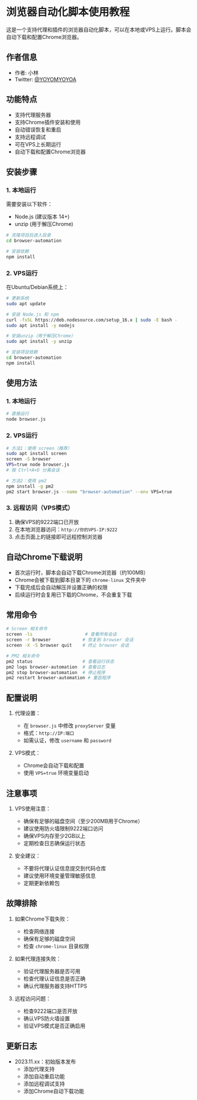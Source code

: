 # 浏览器自动化脚本使用教程

这是一个支持代理和插件的浏览器自动化脚本，可以在本地或VPS上运行。脚本会自动下载和配置Chrome浏览器。

## 作者信息

- 作者: 小林
- Twitter: [@YOYOMYOYOA](https://x.com/YOYOMYOYOA)

## 功能特点

- 支持代理服务器
- 支持Chrome插件安装和使用
- 自动错误恢复和重启
- 支持远程调试
- 可在VPS上长期运行
- 自动下载和配置Chrome浏览器

## 安装步骤

### 1. 本地运行

需要安装以下软件：
- Node.js (建议版本 14+)
- unzip (用于解压Chrome)

```bash
# 克隆项目后进入目录
cd browser-automation

# 安装依赖
npm install
```

### 2. VPS运行

在Ubuntu/Debian系统上：

```bash
# 更新系统
sudo apt update

# 安装 Node.js 和 npm
curl -fsSL https://deb.nodesource.com/setup_16.x | sudo -E bash -
sudo apt install -y nodejs

# 安装unzip（用于解压Chrome）
sudo apt install -y unzip

# 安装项目依赖
cd browser-automation
npm install
```

## 使用方法

### 1. 本地运行

```bash
# 直接运行
node browser.js
```

### 2. VPS运行

```bash
# 方法1：使用 screen（推荐）
sudo apt install screen
screen -S browser
VPS=true node browser.js
# 按 Ctrl+A+D 分离会话

# 方法2：使用 pm2
npm install -g pm2
pm2 start browser.js --name "browser-automation" --env VPS=true
```

### 3. 远程访问（VPS模式）

1. 确保VPS的9222端口已开放
2. 在本地浏览器访问：`http://你的VPS-IP:9222`
3. 点击页面上的链接即可远程控制浏览器

## 自动Chrome下载说明

- 首次运行时，脚本会自动下载Chrome浏览器（约100MB）
- Chrome会被下载到脚本目录下的 `chrome-linux` 文件夹中
- 下载完成后会自动解压并设置正确的权限
- 后续运行时会复用已下载的Chrome，不会重复下载

## 常用命令

```bash
# Screen 相关命令
screen -ls                    # 查看所有会话
screen -r browser            # 恢复到 browser 会话
screen -X -S browser quit    # 终止 browser 会话

# PM2 相关命令
pm2 status                   # 查看运行状态
pm2 logs browser-automation  # 查看日志
pm2 stop browser-automation  # 停止程序
pm2 restart browser-automation # 重启程序
```

## 配置说明

1. 代理设置：
   - 在 `browser.js` 中修改 `proxyServer` 变量
   - 格式：`http://IP:端口`
   - 如需认证，修改 `username` 和 `password`

2. VPS模式：
   - Chrome会自动下载和配置
   - 使用 `VPS=true` 环境变量启动

## 注意事项

1. VPS使用注意：
   - 确保有足够的磁盘空间（至少200MB用于Chrome）
   - 建议使用防火墙限制9222端口访问
   - 确保VPS内存至少2GB以上
   - 定期检查日志确保运行状态

2. 安全建议：
   - 不要将代理认证信息提交到代码仓库
   - 建议使用环境变量管理敏感信息
   - 定期更新依赖包

## 故障排除

1. 如果Chrome下载失败：
   - 检查网络连接
   - 确保有足够的磁盘空间
   - 检查 `chrome-linux` 目录权限

2. 如果代理连接失败：
   - 验证代理服务器是否可用
   - 检查代理认证信息是否正确
   - 确认代理服务器支持HTTPS

3. 远程访问问题：
   - 检查9222端口是否开放
   - 确认VPS防火墙设置
   - 验证VPS模式是否正确启用

## 更新日志

- 2023.11.xx：初始版本发布
  - 添加代理支持
  - 添加自动重启功能
  - 添加远程调试支持
  - 添加Chrome自动下载功能 